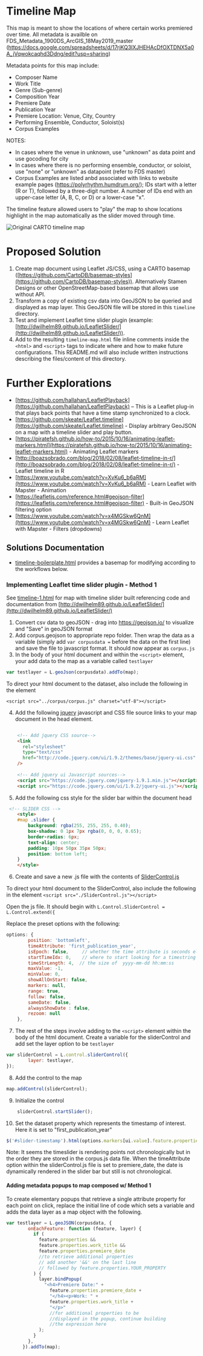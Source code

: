 # Timeline Map

This map is meant to show the locations of where certain works premiered over time. All metadata is availble on FDS_Metadata_1900DS_ArcGIS_18May2019_master (https://docs.google.com/spreadsheets/d/17rjKQ3lXJHEHAcDfOXTDNX5a0A_jVqwokcaqhd3Ddng/edit?usp=sharing)

Metadata points for this map include:
- Composer Name
- Work Title
- Genre (Sub-genre)
- Composition Year
- Premiere Date
- Publication Year
- Premiere Location: Venue, City, Country
- Performing Ensemble, Conductor, Soloist(s)
- Corpus Examples

NOTES:
- In cases where the venue in unknown, use "unknown" as data point and use gocoding for city
- In cases where there is no performing ensemble, conductor, or soloist, use "none" or "unknown" as datapoint (refer to FDS master)
- Corpus Examples are listed anbd associated with links to website example pages (https://polyrhythm.humdrum.org/); IDs start with a letter (R or T), followed by a three-digit number. A number of IDs end with an upper-case letter (A, B, C, or D) or a lower-case "x".


The timeline feature allowed users to "play" the map to show locations highlight in the map automatically as the slider moved through time.

![Original CARTO timeline map](timeline-carto.png)

# Proposed Solution

1. Create map document using Leaflet JS/CSS, using a CARTO basemap ([https://github.com/CartoDB/basemap-styles](https://github.com/CartoDB/basemap-styles)). Alternatively Stamen Designs or other OpenStreetMap-based basemap that allows use without API.
2. Transform a copy of existing csv data into GeoJSON to be queried and displayed as map layer. This GeoJSON file will be stored in this `timeline` directory.
3. Test and implement Leaflet time slider plugin (example: [http://dwilhelm89.github.io/LeafletSlider/](http://dwilhelm89.github.io/LeafletSlider/)).
4. Add to the resulting `timeline-map.html` file inline comments inside the `<html>` and `<script>` tags to indicate where and how to make future configurations. This README.md will also include written instructions describing the files/content of this directory.

# Further Explorations

- [https://github.com/hallahan/LeafletPlayback](https://github.com/hallahan/LeafletPlayback) – This is a Leaflet plug-in that plays back points that have a time stamp synchronized to a clock.
- [https://github.com/skeate/Leaflet.timeline](https://github.com/skeate/Leaflet.timeline) - Display arbitrary GeoJSON on a map with a timeline slider and play button.
- [https://piratefsh.github.io/how-to/2015/10/16/animating-leaflet-markers.html](https://piratefsh.github.io/how-to/2015/10/16/animating-leaflet-markers.html) - Animating Leaflet markers
- [http://boazsobrado.com/blog/2018/02/08/leaflet-timeline-in-r/](http://boazsobrado.com/blog/2018/02/08/leaflet-timeline-in-r/) - Leaflet timeline in R
- [https://www.youtube.com/watch?v=XvKu6_b6aRM](https://www.youtube.com/watch?v=XvKu6_b6aRM) - Learn Leaflet with Mapster - Animation
- [https://leafletjs.com/reference.html#geojson-filter](https://leafletjs.com/reference.html#geojson-filter) - Built-in GeoJSON filtering option
- [https://www.youtube.com/watch?v=x4MGSkw6QnM](https://www.youtube.com/watch?v=x4MGSkw6QnM) - Learn Leaflet with Mapster - Filters (dropdowns)


## Solutions Documentation 

- [timeline-boilerplate.html](./timeline-boilerplate.html) provides a basemap for modifying according to the workflows below. 
    
### Implementing Leaflet time slider plugin - Method 1

See [timeline-1.html](./timeline-1.html) for map with timeline slider built referencing code and documentation from [http://dwilhelm89.github.io/LeafletSlider/](http://dwilhelm89.github.io/LeafletSlider/)

1. Convert csv data to geoJSON - drag into https://geojson.io/ to visualize and "Save" in geoJSON format 
2. Add corpus.geojson to appropriate repo folder. Then wrap the data as a variable (simply add `var corpusdata =` before the data on the first line) and save the file to javascript format. It should now appear as `corpus.js`
3. In the body of your html document and within the `<script>` element, your add data to the map as a variable called `testlayer`

```js
var testlayer = L.geoJson(corpusdata).addTo(map);
```
    
To direct your html document to the dataset, also include the following in the <head> element

`<script src="../corpus/corpus.js" charset="utf-8"></script>`

4. Add the following [jquery](https://jqueryui.com/download/) javascript and CSS file source links to your map document in the head element. 

```html

    <!-- Add jquery CSS source-->
    <link
      rel="stylesheet"
      type="text/css"
      href="http://code.jquery.com/ui/1.9.2/themes/base/jquery-ui.css"
    />
        
    <!-- Add jquery ui Javascript sources-->
    <script src="https://code.jquery.com/jquery-1.9.1.min.js"></script>
    <script src="https://code.jquery.com/ui/1.9.2/jquery-ui.js"></script>

```

5. Add the following css style for the slider bar within the document head 

```html
 <!-- SLIDER CSS -->
    <style>
    #map .slider {
        background: rgba(255, 255, 255, 0.40);
        box-shadow: 0 1px 7px rgba(0, 0, 0, 0.65);
        border-radius: 6px;
        text-align: center;
        padding: 10px 50px 35px 50px;
        position: bottom left;
    }
    </style>
```

6. Create and save a new .js file with the contents of [SliderControl.js](https://github.com/dwilhelm89/LeafletSlider/blob/master/SliderControl.js)
    
To direct your html document to the SliderControl, also include the following in the <head> element
`<script src="./SliderControl.js"></script>`

Open the js file. It should begin with `L.Control.SliderControl = L.Control.extend({` 
    
Replace the preset options with the following:

```js
options: {
        position: 'bottomleft',
        timeAttribute: 'first_publication_year',
        isEpoch: false,     // whether the time attribute is seconds elapsed from epoch
        startTimeIdx: 0,    // where to start looking for a timestring
        timeStrLength: 4,  // the size of  yyyy-mm-dd hh:mm:ss 
        maxValue: -1,
        minValue: 0,
        showAllOnStart: false,
        markers: null,
        range: true,
        follow: false,
        sameDate: false,
        alwaysShowDate : false,
        rezoom: null
    },
```


7. The rest of the steps involve adding to the `<script>` element within the body of the html document. Create a variable for the sliderControl and add set the layer option to be `testlayer`
```js
var sliderControl = L.control.sliderControl({
        layer: testlayer,
});
```

8. Add the control to the map
```js
map.addControl(sliderControl);
```

9. Initialize the control
```js
    sliderControl.startSlider();
```
10. Set the dataset property which represents the timestamp of interest. Here it is set to "first_publication_year"
```js
$('#slider-timestamp').html(options.markers[ui.value].feature.properties.first_publication_year);
```
Note: It seems the timeslider is rendering points not chronologically but in the order they are stored in the corpus.js data file. When the timeAttribute option within the sliderControl.js file is set to premiere_date, the date is dynamically rendered in the slider bar but still is not chronological. 


#### Adding metadata popups to map composed w/ Method 1 
To create elementary popups that retrieve a single attribute property for each point on click, replace the initial line of code which sets a variable and adds the data layer as a map object with the following.

```js
var testlayer = L.geoJSON(corpusdata, {
        onEachFeature: function (feature, layer) {
          if (
            feature.properties &&
            feature.properties.work_title &&
            feature.properties.premiere_date 
            //to retrieve additional properties  
            // add another '&&' on the last line
            // followed by feature.properties.YOUR_PROPERTY 
          ) {
            layer.bindPopup(
              "<h4>Premiere Date:" +
                feature.properties.premiere_date +
                "</h4><p>Work: " +
                feature.properties.work_title +
                "</p>"
                //for additional properties to be 
                //displayed in the popup, continue building
                //the expression here
            );
          }
        },
      }).addTo(map);
```
